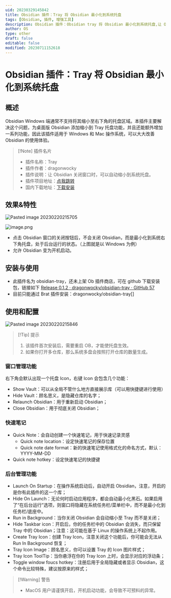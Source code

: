 ```yaml
---
uid: 20230329145842
title: Obsidian 插件：Tray 将 Obsidian 最小化到系统托盘
tags: [Obsidian, 插件, 增强工具]
description: Obsidian 插件：Obsidian tray 将 Obsidian 最小化到系统托盘,让 Obsidian 关闭窗口时，可以自动缩小到系统托盘。
author: OS
type: other
draft: false
editable: false
modified: 20230711152618
---
```


# Obsidian 插件：Tray 将 Obsidian 最小化到系统托盘

## 概述

Obsidian Windows 端通常不支持将其缩小至右下角的托盘区域。本插件主要解决这个问题，为桌面版 Obsidian 添加缩小到 Tray 托盘功能，并且还能额外增加一系列功能，因此该插件适用于 Windows 和 Mac 操作系统，可以大大改善 Obsidian 的使用体验。

> [!Note] 插件名片
> - 插件名称：Tray
> - 插件作者：dragonwocky
> - 插件说明：让 Obsidian 关闭窗口时，可以自动缩小到系统托盘。
> - 插件项目地址：[点我跳转](https://github.com/dragonwocky/obsidian-tray)
> - 国内下载地址：[下载安装](https://pkmer.cn/products/plugin/pluginMarket/?obsidian-tray)

## 效果&特性

![Pasted image 20230220215705](https://cdn.pkmer.cn/images/3e09386e560c68443ea02b03e5fb60e4_MD5.png!pkmer)

![image.png](https://cdn.pkmer.cn/images/20230518153122.png!pkmer)

- 点击 Obsidian 窗口的关闭按钮后，不会关闭 Obsidian，而是最小化到系统右下角托盘，处于后台运行的状态。（上图就是以 Windows 为例）
- 允许 Obsidian 变为开机启动。

## 安装与使用

- 此插件名为 obsidian-tray，还未上架 Ob 插件商店，可在 github 下载安装包，链接如下
    [Release 0.1.2 · dragonwocky/obsidian-tray · GitHub 57](https://github.com/dragonwocky/obsidian-tray/releases/tag/0.1.2)
- 目前只能通过 Brat 插件安装：dragonwocky/obsidian-tray[]

## 使用和配置

![Pasted image 20230220215846](https://cdn.pkmer.cn/images/7a76c9b7793176741aef4a790af98b9b_MD5.png!pkmer)

> [!Tip] 提示
> 1. 该插件首次安装后，需要重启 OB，才能使托盘生效。
> 2. 如果你打开多仓库，那么系统多盘会按照打开仓库的数量生成。

### 窗口管理功能

右下角会默认出现一个托盘 Icon，右键 Icon 会包含几个功能：

- Show Vault：可以从全局不管什么地方直接展示库（可以用快捷键进行使用）
- Hide Vault：顾名思义，是隐藏仓库的名字；
- Relaunch Obsidian：用于重新启动 Obsidian；
- Close Obsidian：用于彻底关闭 Obsidian；

### 快速笔记

- Quick Note：会自动创建一个快速笔记，用于快速记录灵感
	- Quick note location：设定快速笔记的保存位置
	- Quick note date format：新的快速笔记使用格式化的命名方式，默认：YYYY-MM-DD
- Quick note hotkey：设定快速笔记的快捷键

### 后台管理功能

- Launch On Startup：在操作系统启动后，自动开启 Obsidian，注意，开启的是你有此插件的这一个库；
- Hide On Launch：无论何时启动应用程序，都会自动最小化黑石。如果启用了“在后台运行”选项，则窗口将隐藏在系统任务栏/菜单栏中，而不是最小化到任务栏/底座中。
- Run in Background：当你关闭 Obsidian 会自动缩小至 Tray 而不是关闭；
- Hide Taskbar icon：开启后，你的任务栏中的 Obsidian 会消失，而只保留 Tray 中的 Obsidian；注意：这可能在基于 Linux 的操作系统上不起作用。
- Create Tray Icon：创建 Tray Icon，注意关闭这个功能后，你可能会无法从 Run In Background 恢复；
- Tray Icon Image：顾名思义，你可以设置 Tray 的 Icon 图片样式；
- Tray Icon ToolTip：当你悬浮在你的 Tray Icon 上时，会显示对应的浮动条；
- Toggle window foucs hotkey：注册后用于全局隐藏或者显示 Obsidian，这个命令比较特殊，建议按原来的样式；

> [!Warning] 警告
> - MacOS 用户请谨慎开启，开机启动功能，会导致不可预料的异常。